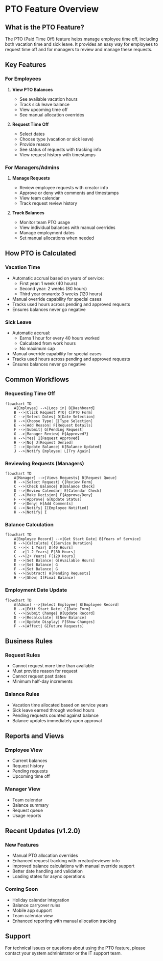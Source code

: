 # PTO Feature Overview

## What is the PTO Feature?
The PTO (Paid Time Off) feature helps manage employee time off, including both vacation time and sick leave. It provides an easy way for employees to request time off and for managers to review and manage these requests.

## Key Features

### For Employees
1. **View PTO Balances**
   - See available vacation hours
   - Track sick leave balance
   - View upcoming time off
   - See manual allocation overrides

2. **Request Time Off**
   - Select dates
   - Choose type (vacation or sick leave)
   - Provide reason
   - See status of requests with tracking info
   - View request history with timestamps

### For Managers/Admins
1. **Manage Requests**
   - Review employee requests with creator info
   - Approve or deny with comments and timestamps
   - View team calendar
   - Track request review history

2. **Track Balances**
   - Monitor team PTO usage
   - View individual balances with manual overrides
   - Manage employment dates
   - Set manual allocations when needed

## How PTO is Calculated

### Vacation Time
- Automatic accrual based on years of service:
  - First year: 1 week (40 hours)
  - Second year: 2 weeks (80 hours)
  - Third year onwards: 3 weeks (120 hours)
- Manual override capability for special cases
- Tracks used hours across pending and approved requests
- Ensures balances never go negative

### Sick Leave
- Automatic accrual:
  - Earns 1 hour for every 40 hours worked
  - Calculated from work hours
  - No maximum cap
- Manual override capability for special cases
- Tracks used hours across pending and approved requests
- Ensures balances never go negative

## Common Workflows

### Requesting Time Off
```mermaid
flowchart TD
    A[Employee] -->|Logs in| B[Dashboard]
    B -->|Click Request PTO| C[PTO Form]
    C -->|Select Dates| D[Date Selection]
    D -->|Choose Type| E[Type Selection]
    E -->|Add Reason| F[Request Details]
    F -->|Submit| G[Pending Request]
    G -->|Manager Review| H{Approved?}
    H -->|Yes| I[Request Approved]
    H -->|No| J[Request Denied]
    I -->|Update Balance| K[Balance Updated]
    J -->|Notify Employee| L[Try Again]
```

### Reviewing Requests (Managers)
```mermaid
flowchart TD
    A[Manager] -->|Views Requests| B[Request Queue]
    B -->|Select Request| C[Review Form]
    C -->|Check Balance| D[Balance Check]
    D -->|Review Calendar| E[Calendar Check]
    E -->|Make Decision| F{Approve/Deny}
    F -->|Approve| G[Update Status]
    F -->|Deny| H[Add Comments]
    G -->|Notify| I[Employee Notified]
    H -->|Notify| I
```

### Balance Calculation
```mermaid
flowchart TD
    A[Employee Record] -->|Get Start Date| B[Years of Service]
    B -->|Calculate| C{Service Duration}
    C -->|< 1 Year| D[40 Hours]
    C -->|1-2 Years| E[80 Hours]
    C -->|2+ Years| F[120 Hours]
    D -->|Set Balance| G[Available Hours]
    E -->|Set Balance| G
    F -->|Set Balance| G
    G -->|Subtract| H[Pending Requests]
    H -->|Show| I[Final Balance]
```

### Employment Date Update
```mermaid
flowchart TD
    A[Admin] -->|Select Employee| B[Employee Record]
    B -->|Edit Start Date| C[Date Form]
    C -->|Submit Change| D[Update Record]
    D -->|Recalculate| E[New Balance]
    E -->|Update Display| F[Show Changes]
    F -->|Affect| G[Future Requests]
```

## Business Rules

### Request Rules
- Cannot request more time than available
- Must provide reason for request
- Cannot request past dates
- Minimum half-day increments

### Balance Rules
- Vacation time allocated based on service years
- Sick leave earned through worked hours
- Pending requests counted against balance
- Balance updates immediately upon approval

## Reports and Views

### Employee View
- Current balances
- Request history
- Pending requests
- Upcoming time off

### Manager View
- Team calendar
- Balance summary
- Request queue
- Usage reports

## Recent Updates (v1.2.0)

### New Features
- Manual PTO allocation overrides
- Enhanced request tracking with creator/reviewer info
- Improved balance calculations with manual override support
- Better date handling and validation
- Loading states for async operations

### Coming Soon
- Holiday calendar integration
- Balance carryover rules
- Mobile app support
- Team calendar view
- Enhanced reporting with manual allocation tracking

## Support
For technical issues or questions about using the PTO feature, please contact your system administrator or the IT support team.
